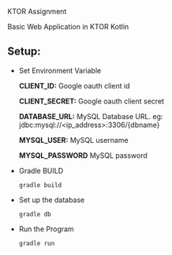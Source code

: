 KTOR Assignment

Basic Web Application in KTOR Kotlin

Setup:
--
- Set Environment Variable   
 
    **CLIENT_ID:** Google oauth client id  
    
    **CLIENT_SECRET:** Google oauth client secret  
           
    **DATABASE_URL:** MySQL Database URL. eg: jdbc:mysql://<ip_address>:3306/{dbname}  
    
    **MYSQL_USER:** MySQL username  
    
    **MYSQL_PASSWORD** MySQL password  
    
    
- Gradle BUILD

    `gradle build`
       
       
- Set up the database

    `gradle db`    
      
      
- Run the Program

    `gradle run`  